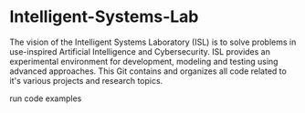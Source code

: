 # Intelligent-Systems-Lab
The vision of the Intelligent Systems Laboratory (ISL) is to solve problems in use-inspired Artificial Intelligence and Cybersecurity. ISL provides an experimental environment for development, modeling and testing using advanced approaches. This Git contains and organizes all code related to it's various projects and research topics.

run code examples